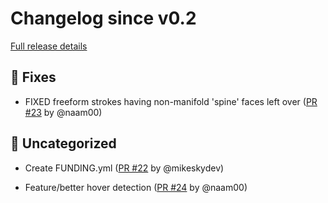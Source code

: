 # Changelog since v0.2

[Full release details](https://github.com/icosa-foundation/open-blocks/compare/v0.2...f3466fb5ddd0073f2f92932b8ed0ceaeb842b750)

## 🐛 Fixes

- FIXED freeform strokes having non-manifold 'spine' faces left over ([PR #23](https://github.com/icosa-foundation/open-blocks/pull/23) by @naam00)


## 💬 Uncategorized

- Create FUNDING.yml ([PR #22](https://github.com/icosa-foundation/open-blocks/pull/22) by @mikeskydev)

- Feature/better hover detection ([PR #24](https://github.com/icosa-foundation/open-blocks/pull/24) by @naam00)





